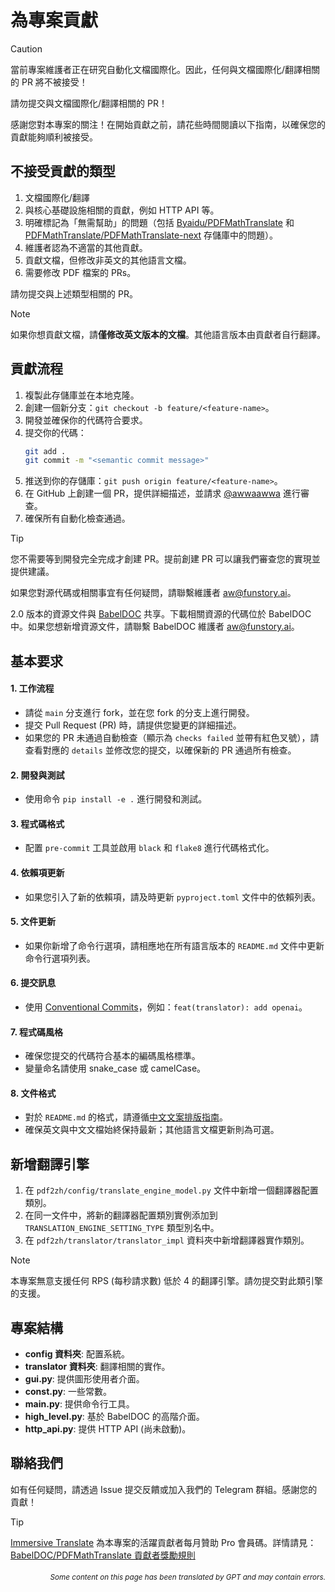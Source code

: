 # 為專案貢獻

> [!CAUTION]
>
> 當前專案維護者正在研究自動化文檔國際化。因此，任何與文檔國際化/翻譯相關的 PR 將不被接受！
>
> 請勿提交與文檔國際化/翻譯相關的 PR！

感謝您對本專案的關注！在開始貢獻之前，請花些時間閱讀以下指南，以確保您的貢獻能夠順利被接受。

## 不接受貢獻的類型

1. 文檔國際化/翻譯
2. 與核心基礎設施相關的貢獻，例如 HTTP API 等。
3. 明確標記為「無需幫助」的問題（包括 [Byaidu/PDFMathTranslate](Byaidu/PDFMathTranslate) 和 [PDFMathTranslate/PDFMathTranslate-next](PDFMathTranslate/PDFMathTranslate-next) 存儲庫中的問題）。
4. 維護者認為不適當的其他貢獻。
5. 貢獻文檔，但修改非英文的其他語言文檔。
6. 需要修改 PDF 檔案的 PRs。

請勿提交與上述類型相關的 PR。

> [!NOTE]
>
> 如果你想貢獻文檔，請**僅修改英文版本的文檔**。其他語言版本由貢獻者自行翻譯。

## 貢獻流程

1. 複製此存儲庫並在本地克隆。
2. 創建一個新分支：`git checkout -b feature/<feature-name>`。
3. 開發並確保你的代碼符合要求。
4. 提交你的代碼：
   ```bash
   git add .
   git commit -m "<semantic commit message>"
   ```
5. 推送到你的存儲庫：`git push origin feature/<feature-name>`。
6. 在 GitHub 上創建一個 PR，提供詳細描述，並請求 [@awwaawwa](https://github.com/awwaawwa) 進行審查。
7. 確保所有自動化檢查通過。

> [!TIP]
>
> 您不需要等到開發完全完成才創建 PR。提前創建 PR 可以讓我們審查您的實現並提供建議。
>
> 如果您對源代碼或相關事宜有任何疑問，請聯繫維護者 aw@funstory.ai。
>
> 2.0 版本的資源文件與 [BabelDOC](https://github.com/funstory-ai/BabelDOC) 共享。下載相關資源的代碼位於 BabelDOC 中。如果您想新增資源文件，請聯繫 BabelDOC 維護者 aw@funstory.ai。

## 基本要求

<h4 id="sop">1. 工作流程</h4>

   - 請從 `main` 分支進行 fork，並在您 fork 的分支上進行開發。
   - 提交 Pull Request (PR) 時，請提供您變更的詳細描述。
   - 如果您的 PR 未通過自動檢查（顯示為 `checks failed` 並帶有紅色叉號），請查看對應的 `details` 並修改您的提交，以確保新的 PR 通過所有檢查。


<h4 id="開發與測試">2. 開發與測試</h4>

   - 使用命令 `pip install -e .` 進行開發和測試。


<h4 id="format">3. 程式碼格式</h4>

   - 配置 `pre-commit` 工具並啟用 `black` 和 `flake8` 進行代碼格式化。


<h4 id="requpdate">4. 依賴項更新</h4>

   - 如果您引入了新的依賴項，請及時更新 `pyproject.toml` 文件中的依賴列表。


<h4 id="docupdate">5. 文件更新</h4>

   - 如果你新增了命令行選項，請相應地在所有語言版本的 `README.md` 文件中更新命令行選項列表。


<h4 id="commitmsg">6. 提交訊息</h4>

   - 使用 [Conventional Commits](https://www.conventionalcommits.org/en/v1.0.0/)，例如：`feat(translator): add openai`。


<h4 id="codestyle">7. 程式碼風格</h4>

   - 確保您提交的代碼符合基本的編碼風格標準。
   - 變量命名請使用 snake_case 或 camelCase。


<h4 id="doctypo">8. 文件格式</h4>

   - 對於 `README.md` 的格式，請遵循[中文文案排版指南](https://github.com/sparanoid/chinese-copywriting-guidelines)。
   - 確保英文與中文文檔始終保持最新；其他語言文檔更新則為可選。

## 新增翻譯引擎

1. 在 `pdf2zh/config/translate_engine_model.py` 文件中新增一個翻譯器配置類別。
2. 在同一文件中，將新的翻譯器配置類別實例添加到 `TRANSLATION_ENGINE_SETTING_TYPE` 類型別名中。
3. 在 `pdf2zh/translator/translator_impl` 資料夾中新增翻譯器實作類別。

> [!NOTE]
>
> 本專案無意支援任何 RPS (每秒請求數) 低於 4 的翻譯引擎。請勿提交對此類引擎的支援。

## 專案結構

- **config 資料夾**: 配置系統。
- **translator 資料夾**: 翻譯相關的實作。
- **gui.py**: 提供圖形使用者介面。
- **const.py**: 一些常數。
- **main.py**: 提供命令行工具。
- **high_level.py**: 基於 BabelDOC 的高階介面。
- **http_api.py**: 提供 HTTP API (尚未啟動)。

## 聯絡我們

如有任何疑問，請透過 Issue 提交反饋或加入我們的 Telegram 群組。感謝您的貢獻！

> [!TIP]
>
> [Immersive Translate](https://immersivetranslate.com) 為本專案的活躍貢獻者每月贊助 Pro 會員碼。詳情請見：[BabelDOC/PDFMathTranslate 貢獻者獎勵規則](https://funstory-ai.github.io/BabelDOC/CONTRIBUTOR_REWARD/)

<div align="right"> 
<h6><small>Some content on this page has been translated by GPT and may contain errors.</small></h6>